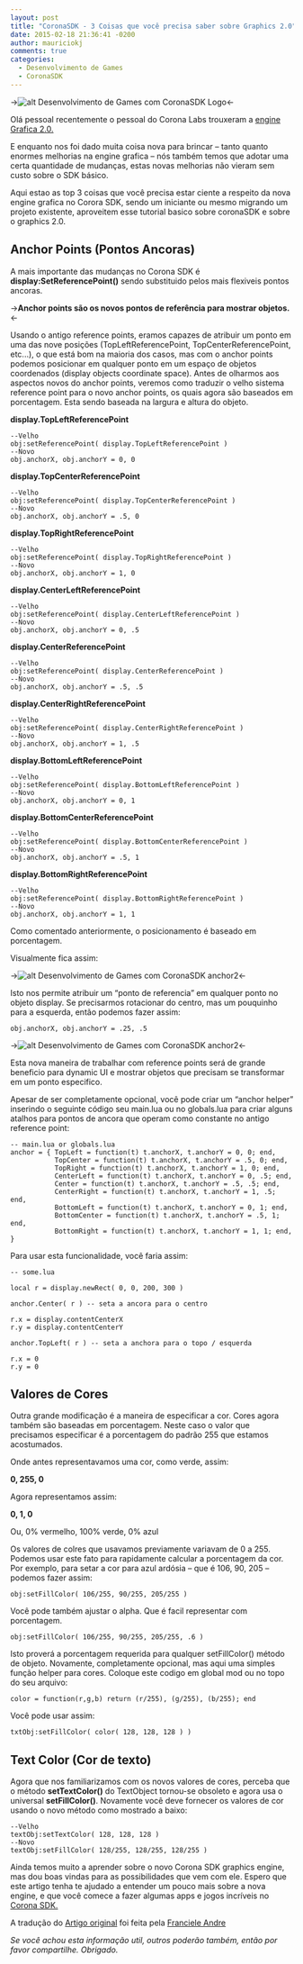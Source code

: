 ```yaml
---
layout: post
title: "CoronaSDK - 3 Coisas que você precisa saber sobre Graphics 2.0"
date: 2015-02-18 21:36:41 -0200
author: mauriciokj
comments: true
categories:
  - Desenvolvimento de Games
  - CoronaSDK
---
```


->![alt Desenvolvimento de Games com CoronaSDK Logo](/images/2015-02-18-coronasdk-3-coisas-que-voce-precisa-saber-sobre-graphics-2-dot-0/coronasdk_logo.png)<-

Olá pessoal recentemente o pessoal do Corona Labs trouxeram a [engine Grafica 2.0.](http://coronalabs.com/blog/2013/11/14/new-public-release-and-graphics-2-0/)

E enquanto nos foi dado muita coisa nova para brincar – tanto quanto enormes melhorias na engine grafica – nós também temos que adotar uma certa quantidade de mudanças, estas novas melhorias não vieram sem custo sobre o SDK básico.

Aqui estao as top 3 coisas que você precisa estar ciente a respeito da nova engine grafica no Corora SDK, sendo um iniciante ou mesmo migrando um projeto existente, aproveitem esse tutorial basico sobre coronaSDK e sobre o graphics 2.0.

<!-- more -->

## Anchor Points (Pontos Ancoras)

A mais importante das mudanças no Corona SDK é **display:SetReferencePoint()** sendo substituido pelos mais flexiveis pontos ancoras.

->**Anchor points são os novos pontos de referência para mostrar objetos.**<-

Usando o antigo reference points, eramos capazes de atribuir um ponto em uma das nove posições (TopLeftReferencePoint, TopCenterReferencePoint, etc...), o que está bom na maioria dos casos, mas com o anchor points podemos posicionar em qualquer ponto em um espaço de objetos coordenados (display objects coordinate space). Antes de olharmos aos aspectos novos do anchor points, veremos como traduzir o velho sistema reference point para o novo anchor points, os quais agora são baseados em porcentagem. Esta sendo baseada na largura e altura do objeto.

**display.TopLeftReferencePoint**
```
--Velho
obj:setReferencePoint( display.TopLeftReferencePoint )
--Novo
obj.anchorX, obj.anchorY = 0, 0
```
**display.TopCenterReferencePoint**
```
--Velho
obj:setReferencePoint( display.TopCenterReferencePoint )
--Novo
obj.anchorX, obj.anchorY = .5, 0
```
**display.TopRightReferencePoint**
```
--Velho
obj:setReferencePoint( display.TopRightReferencePoint )
--Novo
obj.anchorX, obj.anchorY = 1, 0
```
**display.CenterLeftReferencePoint**
```
--Velho
obj:setReferencePoint( display.CenterLeftReferencePoint )
--Novo
obj.anchorX, obj.anchorY = 0, .5
```
**display.CenterReferencePoint**
```
--Velho
obj:setReferencePoint( display.CenterReferencePoint )
--Novo
obj.anchorX, obj.anchorY = .5, .5
```
**display.CenterRightReferencePoint**
```
--Velho
obj:setReferencePoint( display.CenterRightReferencePoint )
--Novo
obj.anchorX, obj.anchorY = 1, .5
```
**display.BottomLeftReferencePoint**
```
--Velho
obj:setReferencePoint( display.BottomLeftReferencePoint )
--Novo
obj.anchorX, obj.anchorY = 0, 1
```
**display.BottomCenterReferencePoint**
```
--Velho
obj:setReferencePoint( display.BottomCenterReferencePoint )
--Novo
obj.anchorX, obj.anchorY = .5, 1
```
**display.BottomRightReferencePoint**
```
--Velho
obj:setReferencePoint( display.BottomRightReferencePoint )
--Novo
obj.anchorX, obj.anchorY = 1, 1
```

Como comentado anteriormente, o posicionamento é baseado em porcentagem.

Visualmente fica assim:

->![alt Desenvolvimento de Games com CoronaSDK anchor2](/images/2015-02-18-coronasdk-3-coisas-que-voce-precisa-saber-sobre-graphics-2-dot-0/anchor1.png)<-


Isto nos permite atribuir um “ponto de referencia” em qualquer ponto no objeto display. Se precisarmos rotacionar do centro, mas um pouquinho para a esquerda, então podemos fazer assim:

```
obj.anchorX, obj.anchorY = .25, .5
```

->![alt Desenvolvimento de Games com CoronaSDK anchor2](/images/2015-02-18-coronasdk-3-coisas-que-voce-precisa-saber-sobre-graphics-2-dot-0/anchor2.png)<-


Esta nova maneira de trabalhar com reference points será de grande beneficio para dynamic UI e mostrar objetos que precisam se transformar em um ponto especifico.

Apesar de ser completamente opcional, você pode criar um “anchor helper” inserindo o seguinte código seu main.lua ou no globals.lua para criar alguns atalhos para pontos de ancora que operam como constante no antigo reference point:
```
-- main.lua or globals.lua
anchor = { TopLeft = function(t) t.anchorX, t.anchorY = 0, 0; end,
           TopCenter = function(t) t.anchorX, t.anchorY = .5, 0; end,
           TopRight = function(t) t.anchorX, t.anchorY = 1, 0; end,
           CenterLeft = function(t) t.anchorX, t.anchorY = 0, .5; end,
           Center = function(t) t.anchorX, t.anchorY = .5, .5; end,
           CenterRight = function(t) t.anchorX, t.anchorY = 1, .5; end,
           BottomLeft = function(t) t.anchorX, t.anchorY = 0, 1; end,
           BottomCenter = function(t) t.anchorX, t.anchorY = .5, 1; end,
           BottomRight = function(t) t.anchorX, t.anchorY = 1, 1; end, }
```
Para usar esta funcionalidade, você faria assim:
```
-- some.lua

local r = display.newRect( 0, 0, 200, 300 )

anchor.Center( r ) -- seta a ancora para o centro
 
r.x = display.contentCenterX
r.y = display.contentCenterY
 
anchor.TopLeft( r ) -- seta a anchora para o topo / esquerda
 
r.x = 0
r.y = 0

```

## Valores de Cores

Outra grande modificação é a maneira de especificar a cor. Cores agora também são baseadas em porcentagem. Neste caso o valor que precisamos especificar é a porcentagem do padrão 255 que estamos acostumados.

Onde antes representavamos uma cor, como verde, assim:

**0, 255, 0**

Agora representamos assim:

**0, 1, 0**

Ou, 0% vermelho, 100% verde, 0% azul

Os valores de colres que usavamos previamente variavam de 0 a 255. Podemos usar este fato para rapidamente calcular a porcentagem da cor.
Por exemplo, para setar a cor para azul ardósia – que é 106, 90, 205 – podemos fazer assim:

```
obj:setFillColor( 106/255, 90/255, 205/255 )
```
Você pode também ajustar o alpha. Que é facil representar com porcentagem.
```
obj:setFillColor( 106/255, 90/255, 205/255, .6 )
```
Isto proverá a porcentagem requerida para qualquer setFillColor() método de objeto.
Novamente, completamente opcional, mas aqui uma simples função helper para cores. Coloque este codigo em global mod ou no topo do seu arquivo:
```
color = function(r,g,b) return (r/255), (g/255), (b/255); end
```
Você pode usar assim:
```
txtObj:setFillColor( color( 128, 128, 128 ) )
```

## Text Color (Cor de texto)

Agora que nos familiarizamos com os novos valores de cores, perceba que o método **setTextColor()** do TextObject tornou-se obsoleto e agora usa o universal **setFillColor()**. Novamente você deve fornecer os valores de cor usando o novo método como mostrado a baixo:
```
--Velho
textObj:setTextColor( 128, 128, 128 )
--Novo
textObj:setFillColor( 128/255, 128/255, 128/255 )
```

Ainda temos muito a aprender sobre o novo Corona SDK graphics engine, mas dou boas vindas para as possibilidades que vem com ele. Espero que este artigo tenha te ajudado a entender um pouco mais sobre a nova engine, e que você comece a fazer algumas apps e jogos incríveis no [Corona SDK.](http://www.coronalabs.com/)

A tradução do [Artigo original](http://www.develephant.net/3-things-you-need-to-know-about-corona-sdk-graphics-2-0/) foi feita pela [Franciele Andre](br.linkedin.com/pub/franciele-andre/97/963/107/pt)

*Se você achou esta informação util, outros poderão também, então por favor compartilhe. Obrigado.*
